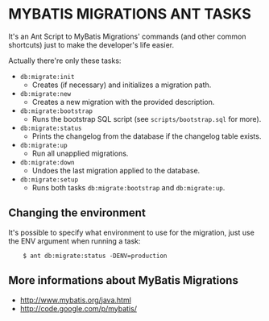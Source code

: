 MYBATIS MIGRATIONS ANT TASKS
===============================================================

It's an Ant Script to MyBatis Migrations' commands (and other common shortcuts) just to make the developer's life easier.

Actually there're only these tasks:

- `db:migrate:init`
	* Creates (if necessary) and initializes a migration path.
- `db:migrate:new`
	* Creates a new migration with the provided description.
- `db:migrate:bootstrap`
	* Runs the bootstrap SQL script (see `scripts/bootstrap.sql` for more).
- `db:migrate:status`
	* Prints the changelog from the database if the changelog table exists.
- `db:migrate:up`
	* Run all unapplied migrations.
- `db:migrate:down`
	* Undoes the last migration applied to the database.
- `db:migrate:setup`
	* Runs both tasks `db:migrate:bootstrap` and `db:migrate:up`.

Changing the environment
-----------------------------------------------------------------

It's possible to specify what environment to use for the migration, just use the ENV argument when running a task:

		$ ant db:migrate:status -DENV=production 
		
More informations about MyBatis Migrations
--------------------------------------------

- http://www.mybatis.org/java.html
- http://code.google.com/p/mybatis/
